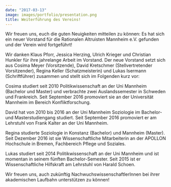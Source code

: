 ```yaml
---
date: "2017-03-13"
image: images/portfolio/presentation.png
title: Weiterführung des Vereins!
---
```


Wir freuen uns, euch die guten Neuigkeiten mitteilen zu können: Es hat sich ein neuer Vorstand für die Rationalen Altruisten Mannheim e.V. gefunden und der Verein wird fortgeführt!

Wir danken Klaus Pforr, Jessica Herzing, Ulrich Krieger und Christian Hunkler für ihre jahrelange Arbeit im Vorstand. Der neue Vorstand setzt sich aus Cosima Meyer (Vorsitzende), David Kretschmer (Stellvertretender Vorsitzender), Regina Keller (Schatzmeisterin) und Lukas Isermann (Schriftführer) zusammen und stellt sich im Folgenden kurz vor:

Cosima studiert seit 2010 Politikwissenschaft an der Uni Mannheim (Bachelor und Master) und verbrachte zwei Auslandssemester in Schweden und Frankreich. Seit September 2016 promoviert sie an der Universität Mannheim im Bereich Konfliktforschung.

David hat von 2010 bis 2016 an der Uni Mannheim Soziologie im Bachelor- und Masterstudiengang studiert. Seit September 2016 promoviert er am Lehrstuhl von Frank Kalter an der Uni Mannheim.

Regina studierte Soziologie in Konstanz (Bachelor) und Mannheim (Master). Seit Dezember 2016 ist sie Wissenschaftliche Mitarbeiterin an der APOLLON Hochschule in Bremen, Fachbereich Pflege und Soziales.

Lukas studiert seit 2014 Politikwissenschaft an der Uni Mannheim und ist momentan in seinem fünften Bachelor-Semester. Seit 2015 ist er Wissenschaftliche Hilfskraft am Lehrstuhl von Harald Schoen.

Wir freuen uns, auch zukünftig NachwuchswissenschaftlerInnen bei ihrer akademischen Laufbahn unterstützen zu können!


